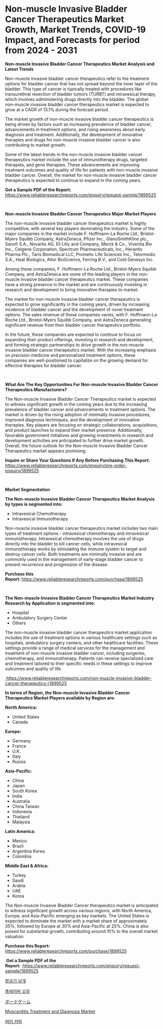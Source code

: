 <p><h1>Non-muscle Invasive Bladder Cancer Therapeutics Market Growth, Market Trends, COVID-19 Impact, and Forecasts for period from 2024 - 2031</h1></p><p><strong>Non-muscle Invasive Bladder Cancer Therapeutics Market Analysis and Latest Trends</strong></p>
<p><p>Non-muscle invasive bladder cancer therapeutics refer to the treatment options for bladder cancer that has not spread beyond the inner layer of the bladder. This type of cancer is typically treated with procedures like transurethral resection of bladder tumors (TURBT) and intravesical therapy, which involves administering drugs directly into the bladder. The global non-muscle invasive bladder cancer therapeutics market is expected to grow at a CAGR of 13.1% during the forecast period.</p><p>The market growth of non-muscle invasive bladder cancer therapeutics is being driven by factors such as increasing prevalence of bladder cancer, advancements in treatment options, and rising awareness about early diagnosis and treatment. Additionally, the development of innovative therapies and drugs for non-muscle invasive bladder cancer is also contributing to market growth.</p><p>Some of the latest trends in the non-muscle invasive bladder cancer therapeutics market include the use of immunotherapy drugs, targeted therapies, and gene therapies. These advancements are improving treatment outcomes and quality of life for patients with non-muscle invasive bladder cancer. Overall, the market for non-muscle invasive bladder cancer therapeutics is expected to continue to expand in the coming years.</p></p>
<p><strong>Get a Sample PDF of the Report:&nbsp;</strong> <a href="https://www.reliableresearchreports.com/enquiry/request-sample/1899525">https://www.reliableresearchreports.com/enquiry/request-sample/1899525</a></p>
<p>&nbsp;</p>
<p><strong>Non-muscle Invasive Bladder Cancer Therapeutics Major Market Players</strong></p>
<p><p>The non-muscle invasive bladder cancer therapeutics market is highly competitive, with several key players dominating the industry. Some of the major companies in the market include F. Hoffmann-La Roche Ltd., Bristol-Myers Squibb Company, AstraZeneca, Pfizer Inc., GlaxoSmithKline plc., Sanofi S.A., Novartis AG, Eli Lilly and Company, Merck & Co., Viventia Bio Inc., Celgene Corporation, Spectrum Pharmaceuticals, Inc., Herantis Pharma Plc., Taris Biomedical LLC, Prometic Life Sciences Inc., Telormediz S.A., Heat Biologics, Altor BioScience, Ferring B.V., and Cold Genesys Inc.</p><p>Among these companies, F. Hoffmann-La Roche Ltd., Bristol-Myers Squibb Company, and AstraZeneca are some of the leading players in the non-muscle invasive bladder cancer therapeutics market. These companies have a strong presence in the market and are continuously investing in research and development to bring innovative therapies to market.</p><p>The market for non-muscle invasive bladder cancer therapeutics is expected to grow significantly in the coming years, driven by increasing incidence of bladder cancer and the development of novel treatment options. The sales revenue of these companies varies, with F. Hoffmann-La Roche Ltd., Bristol-Myers Squibb Company, and AstraZeneca generating significant revenue from their bladder cancer therapeutics portfolio.</p><p>In the future, these companies are expected to continue to focus on expanding their product offerings, investing in research and development, and forming strategic partnerships to drive growth in the non-muscle invasive bladder cancer therapeutics market. With the increasing emphasis on precision medicine and personalized treatment options, these companies are well-positioned to capitalize on the growing demand for effective therapies for bladder cancer.</p></p>
<p>&nbsp;</p>
<p><strong>What Are The Key Opportunities For Non-muscle Invasive Bladder Cancer Therapeutics Manufacturers?</strong></p>
<p><p>The Non-muscle Invasive Bladder Cancer Therapeutics market is expected to witness significant growth in the coming years due to the increasing prevalence of bladder cancer and advancements in treatment options. The market is driven by the rising adoption of minimally invasive procedures, improved diagnosis techniques, and the development of innovative therapies. Key players are focusing on strategic collaborations, acquisitions, and product launches to expand their market presence. Additionally, favorable government initiatives and growing investments in research and development activities are anticipated to further drive market growth. Overall, the future outlook for the Non-muscle Invasive Bladder Cancer Therapeutics market appears promising.</p></p>
<p><strong>Inquire or Share Your Questions If Any Before Purchasing This Report:</strong> <a href="https://www.reliableresearchreports.com/enquiry/pre-order-enquiry/1899525">https://www.reliableresearchreports.com/enquiry/pre-order-enquiry/1899525</a></p>
<p>&nbsp;</p>
<p><strong>Market Segmentation</strong></p>
<p><strong>The Non-muscle Invasive Bladder Cancer Therapeutics Market Analysis by types is segmented into:</strong></p>
<p><ul><li>Intravesical Chemotherapy</li><li>Intravesical Immunotherapy</li></ul></p>
<p><p>Non-muscle invasive bladder cancer therapeutics market includes two main types of treatment options - intravesical chemotherapy and intravesical immunotherapy. Intravesical chemotherapy involves the use of drugs directly into the bladder to kill cancer cells, while intravesical immunotherapy works by stimulating the immune system to target and destroy cancer cells. Both treatments are minimally invasive and are commonly used in the management of early-stage bladder cancer to prevent recurrence and progression of the disease.</p></p>
<p><strong>Purchase this Report:&nbsp;</strong><a href="https://www.reliableresearchreports.com/purchase/1899525">https://www.reliableresearchreports.com/purchase/1899525</a></p>
<p>&nbsp;</p>
<p><strong>The Non-muscle Invasive Bladder Cancer Therapeutics Market Industry Research by Application is segmented into:</strong></p>
<p><ul><li>Hospital</li><li>Ambulatory Surgery Center</li><li>Others</li></ul></p>
<p><p>The non-muscle invasive bladder cancer therapeutics market application includes the use of treatment options in various healthcare settings such as hospitals, ambulatory surgery centers, and other healthcare facilities. These settings provide a range of medical services for the management and treatment of non-muscle invasive bladder cancer, including surgeries, chemotherapy, and immunotherapy. Patients can receive specialized care and treatment tailored to their specific needs in these settings to improve outcomes and quality of life.</p></p>
<p><a href="https://www.reliableresearchreports.com/non-muscle-invasive-bladder-cancer-therapeutics-r1899525">&nbsp;https://www.reliableresearchreports.com/non-muscle-invasive-bladder-cancer-therapeutics-r1899525</a></p>
<p><strong>In terms of Region, the Non-muscle Invasive Bladder Cancer Therapeutics Market Players available by Region are:</strong></p>
<p>
    <p> <strong> North America: </strong>
        <ul>
            <li>United States</li>
            <li>Canada</li>
        </ul>
        </p> 
    <p> <strong> Europe: </strong>
        <ul>
            <li>Germany</li>
            <li>France</li>
            <li>U.K.</li>
            <li>Italy</li>
            <li>Russia</li>
        </ul>
        </p> 
    <p> <strong> Asia-Pacific: </strong>
        <ul>
            <li>China</li>
            <li>Japan</li>
            <li>South Korea</li>
            <li>India</li>
            <li>Australia</li>
            <li>China Taiwan</li>
            <li>Indonesia</li>
            <li>Thailand</li>
            <li>Malaysia</li>
        </ul>
        </p> 
    <p> <strong> Latin America: </strong>
        <ul>
            <li>Mexico</li>
            <li>Brazil</li>
            <li>Argentina Korea</li>
            <li>Colombia</li>
        </ul>
        </p> 
    <p> <strong> Middle East & Africa: </strong>
        <ul>
            <li>Turkey</li>
            <li>Saudi</li>
            <li>Arabia</li>
            <li>UAE</li>
            <li>Korea</li>
        </ul>
    </p>
    </p>
<p><p>The Non-muscle Invasive Bladder Cancer therapeutics market is anticipated to witness significant growth across various regions, with North America, Europe, and Asia-Pacific emerging as key markets. The United States is expected to dominate the market with a market share of approximately 35%, followed by Europe at 30% and Asia-Pacific at 25%. China is also poised for substantial growth, contributing around 10% to the overall market valuation.</p></p>
<p><strong>Purchase this Report: </strong><a href="https://www.reliableresearchreports.com/purchase/1899525">https://www.reliableresearchreports.com/purchase/1899525</a></p>
<p>&nbsp;<strong>Get a Sample PDF of the Report:&nbsp;&nbsp;</strong><a href="https://www.reliableresearchreports.com/enquiry/request-sample/1899525">https://www.reliableresearchreports.com/enquiry/request-sample/1899525</a></p>
<p><strong></strong></p>
<p><p><a href="https://medium.com/@juliastanley2022/%EB%B9%84%ED%96%89%EA%B8%B0-%EB%82%A0%EA%B0%9C-%EC%8B%9C%EC%9E%A5-%ED%86%B5%EC%B0%B0-%EC%8B%9C%EC%9E%A5-%EB%8F%99%ED%96%A5-%EC%84%B1%EC%9E%A5-2024%EB%85%84%EB%B6%80%ED%84%B0-2031%EB%85%84%EA%B9%8C%EC%A7%80-%EC%98%88%EC%B8%A1-58866f840fce">항공기 날개</a></p><p><a href="https://github.com/ZacharyScthmitt4465/Market-Research-Report-List-1/blob/main/595331643246.md">플레이버 오일</a></p><p><a href="https://medium.com/@lindrup2/%E3%83%9C%E3%83%BC%E3%83%89%E3%82%B2%E3%83%BC%E3%83%A0%E5%B8%82%E5%A0%B4%E3%81%AE%E8%A6%8F%E6%A8%A1-%E5%B9%B4%E9%96%93%E6%88%90%E9%95%B7%E7%8E%87-%E3%83%88%E3%83%AC%E3%83%B3%E3%83%89-2024%E5%B9%B4-2030%E5%B9%B4-36c4ef5c084f">ボードゲーム</a></p><p><a href="https://github.com/okotobwrhuteie/Market-Research-Report-List-2/blob/main/myocarditis-treatment-and-diagnosis-market.md">Myocarditis Treatment and Diagnosis Market</a></p><p><a href="https://github.com/giancarlo642004/Market-Research-Report-List-1/blob/main/911629443247.md">버터 커피</a></p></p>